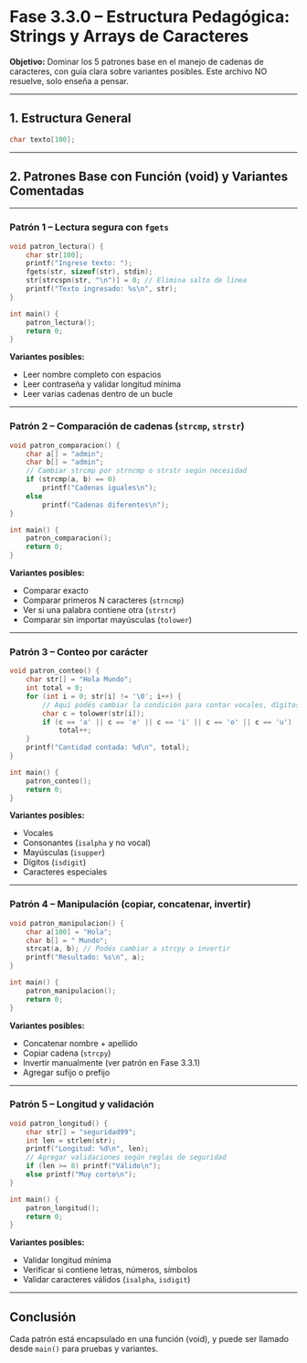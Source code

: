 # Fase 3.3.0 – Estructura Pedagógica: Strings y Arrays de Caracteres

**Objetivo:** Dominar los 5 patrones base en el manejo de cadenas de caracteres, con guía clara sobre variantes posibles. Este archivo NO resuelve, solo enseña a pensar.

---

## 1. Estructura General

```c
char texto[100];
```

---

## 2. Patrones Base con Función (void) y Variantes Comentadas

---

### Patrón 1 – Lectura segura con `fgets`

```c
void patron_lectura() {
    char str[100];
    printf("Ingrese texto: ");
    fgets(str, sizeof(str), stdin);
    str[strcspn(str, "\n")] = 0; // Elimina salto de línea
    printf("Texto ingresado: %s\n", str);
}

int main() {
    patron_lectura();
    return 0;
}
```

**Variantes posibles:**
- Leer nombre completo con espacios
- Leer contraseña y validar longitud mínima
- Leer varias cadenas dentro de un bucle

---

### Patrón 2 – Comparación de cadenas (`strcmp`, `strstr`)

```c
void patron_comparacion() {
    char a[] = "admin";
    char b[] = "admin";
    // Cambiar strcmp por strncmp o strstr según necesidad
    if (strcmp(a, b) == 0)
        printf("Cadenas iguales\n");
    else
        printf("Cadenas diferentes\n");
}

int main() {
    patron_comparacion();
    return 0;
}
```

**Variantes posibles:**
- Comparar exacto
- Comparar primeros N caracteres (`strncmp`)
- Ver si una palabra contiene otra (`strstr`)
- Comparar sin importar mayúsculas (`tolower`)

---

### Patrón 3 – Conteo por carácter

```c
void patron_conteo() {
    char str[] = "Hola Mundo";
    int total = 0;
    for (int i = 0; str[i] != '\0'; i++) {
        // Aquí podés cambiar la condición para contar vocales, dígitos, etc.
        char c = tolower(str[i]);
        if (c == 'a' || c == 'e' || c == 'i' || c == 'o' || c == 'u')
            total++;
    }
    printf("Cantidad contada: %d\n", total);
}

int main() {
    patron_conteo();
    return 0;
}
```

**Variantes posibles:**
- Vocales
- Consonantes (`isalpha` y no vocal)
- Mayúsculas (`isupper`)
- Dígitos (`isdigit`)
- Caracteres especiales

---

### Patrón 4 – Manipulación (copiar, concatenar, invertir)

```c
void patron_manipulacion() {
    char a[100] = "Hola";
    char b[] = " Mundo";
    strcat(a, b); // Podés cambiar a strcpy o invertir
    printf("Resultado: %s\n", a);
}

int main() {
    patron_manipulacion();
    return 0;
}
```

**Variantes posibles:**
- Concatenar nombre + apellido
- Copiar cadena (`strcpy`)
- Invertir manualmente (ver patrón en Fase 3.3.1)
- Agregar sufijo o prefijo

---

### Patrón 5 – Longitud y validación

```c
void patron_longitud() {
    char str[] = "seguridad99";
    int len = strlen(str);
    printf("Longitud: %d\n", len);
    // Agregar validaciones según reglas de seguridad
    if (len >= 8) printf("Válido\n");
    else printf("Muy corto\n");
}

int main() {
    patron_longitud();
    return 0;
}
```

**Variantes posibles:**
- Validar longitud mínima
- Verificar si contiene letras, números, símbolos
- Validar caracteres válidos (`isalpha`, `isdigit`)

---

## Conclusión

Cada patrón está encapsulado en una función (void), y puede ser llamado desde `main()` para pruebas y variantes.

